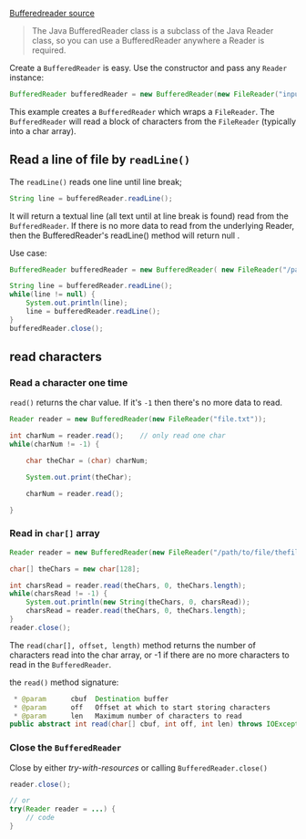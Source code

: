 [Bufferedreader source](https://jenkov.com/tutorials/java-io/bufferedreader.html) 

> The Java BufferedReader class is a subclass of the Java Reader class, so you can use a BufferedReader anywhere a Reader is required.

Create a `BufferedReader` is easy. Use the constructor and pass any `Reader` instance:
```java
BufferedReader bufferedReader = new BufferedReader(new FileReader("input.txt"));
```
This example creates a `BufferedReader` which wraps a `FileReader`. The `BufferedReader` will read a block of characters from the `FileReader` (typically into a char array).


## Read a line of file by `readLine()`

The `readLine()` reads one line until line break;
```java
String line = bufferedReader.readLine();
```

It will return a textual line (all text until at line break is found) read from the `BufferedReader`. If there is no more data to read from the underlying Reader, then the BufferedReader's readLine() method will return null .

Use case:
```java
BufferedReader bufferedReader = new BufferedReader( new FileReader("/path/to/file/thefile.txt"));

String line = bufferedReader.readLine();
while(line != null) {
    System.out.println(line);
    line = bufferedReader.readLine();
}
bufferedReader.close();
```

## read characters
### Read a character one time

`read()` returns the char value. If it's `-1` then there's no more data to read.

```java
Reader reader = new BufferedReader(new FileReader("file.txt"));

int charNum = reader.read();    // only read one char
while(charNum != -1) {

    char theChar = (char) charNum;

    System.out.print(theChar);

    charNum = reader.read();

}
```

### Read in `char[]` array 

```java
Reader reader = new BufferedReader(new FileReader("/path/to/file/thefile.txt"));

char[] theChars = new char[128];

int charsRead = reader.read(theChars, 0, theChars.length);
while(charsRead != -1) {
    System.out.println(new String(theChars, 0, charsRead));
    charsRead = reader.read(theChars, 0, theChars.length);
}
reader.close();
```

The `read(char[], offset, length)` method returns the number of characters read into the char array, or -1 if there are no more characters to read in the `BufferedReader`.

the `read()` method signature:
```java
 * @param      cbuf  Destination buffer
 * @param      off   Offset at which to start storing characters
 * @param      len   Maximum number of characters to read
public abstract int read(char[] cbuf, int off, int len) throws IOException;
```

### Close the `BufferedReader` 

Close by either *try-with-resources* or calling `BufferedReader.close()` 

```java
reader.close();

// or
try(Reader reader = ...) {
	// code
}
```